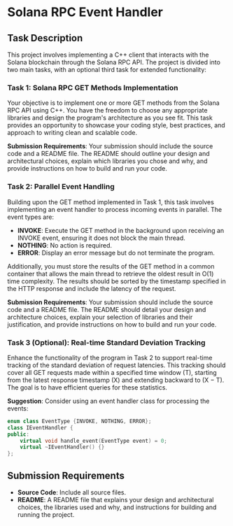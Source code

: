 # Solana RPC Event Handler

## Task Description

This project involves implementing a C++ client that interacts with the Solana blockchain through the Solana RPC API. The project is divided into two main tasks, with an optional third task for extended functionality:

### Task 1: Solana RPC GET Methods Implementation
Your objective is to implement one or more GET methods from the Solana RPC API using C++. You have the freedom to choose any appropriate libraries and design the program's architecture as you see fit. This task provides an opportunity to showcase your coding style, best practices, and approach to writing clean and scalable code.

**Submission Requirements**: Your submission should include the source code and a README file. The README should outline your design and architectural choices, explain which libraries you chose and why, and provide instructions on how to build and run your code.

### Task 2: Parallel Event Handling
Building upon the GET method implemented in Task 1, this task involves implementing an event handler to process incoming events in parallel. The event types are:
- **INVOKE**: Execute the GET method in the background upon receiving an INVOKE event, ensuring it does not block the main thread.
- **NOTHING**: No action is required.
- **ERROR**: Display an error message but do not terminate the program.

Additionally, you must store the results of the GET method in a common container that allows the main thread to retrieve the oldest result in O(1) time complexity. The results should be sorted by the timestamp specified in the HTTP response and include the latency of the request.

**Submission Requirements**: Your submission should include the source code and a README file. The README should detail your design and architecture choices, explain your selection of libraries and their justification, and provide instructions on how to build and run your code.

### Task 3 (Optional): Real-time Standard Deviation Tracking
Enhance the functionality of the program in Task 2 to support real-time tracking of the standard deviation of request latencies. This tracking should cover all GET requests made within a specified time window (T), starting from the latest response timestamp (X) and extending backward to (X − T). The goal is to have efficient queries for these statistics.

**Suggestion**: Consider using an event handler class for processing the events:
```cpp
enum class EventType {INVOKE, NOTHING, ERROR};
class IEventHandler {
public:
    virtual void handle_event(EventType event) = 0;
    virtual ~IEventHandler() {}
};
```

## Submission Requirements
- **Source Code**: Include all source files.
- **README**: A README file that explains your design and architectural choices, the libraries used and why, and instructions for building and running the project.